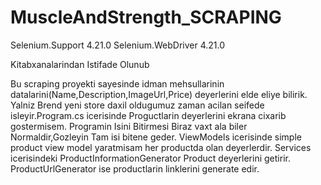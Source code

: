 # MuscleAndStrength_SCRAPING


Selenium.Support  4.21.0
Selenium.WebDriver 4.21.0

Kitabxanalarindan Istifade Olunub

Bu scraping proyekti sayesinde idman mehsullarinin datalarini(Name,Description,ImageUrl,Price) deyerlerini elde eliye bilirik.
Yalniz Brend yeni store daxil oldugumuz zaman acilan seifede isleyir.Program.cs icerisinde Proguctlarin deyerlerini ekrana cixarib gostermisem.
Programin Isini Bitirmesi Biraz vaxt ala biler Normaldir,Gozleyin Tam isi bitene geder.
ViewModels icerisinde simple product view model yaratmisam her productda olan deyerlerdir.
Services icerisindeki ProductInformationGenerator Product deyerlerini getirir.
ProductUrlGenerator ise productlarin linklerini generate edir.
